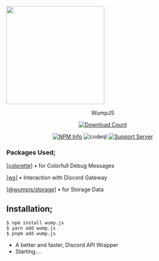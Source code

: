 <img align="center" width="256" src="https://avatars.githubusercontent.com/u/121692661?s=96&v=4"></img>
<center>
<p width="512" height="512" align="center">WumpJS</p>
</center>
<div align="center">
<a href="https://www.npmjs.com/package/wump.js"><img src="https://img.shields.io/npm/dt/wump.js.svg?maxAge=3600" alt="Download Count" /></a>

<a href="https://www.npmjs.com/package/wump.js"><img src="https://img.shields.io/npm/v/wump.js.svg?maxAge=3600" alt="NPM Info" /></a>
<img src="https://github.com/wumpjs/wump.js/actions/workflows/codeql.yml/badge.svg" alt="codeql"></img>
<a href="https://discord.gg/FVc4Ha4G7P"><img src="https://img.shields.io/discord/1058766653741084773?color=3437eb&logo=discord&logoColor=blie" alt="Support Server" /></a>
</div>

### Packages Used;
[[colorette]](https://npmjs.com/colorette) • for Colorfull Debug Messages

[[ws]](https://npmjs.com/ws) • Interaction with Discord Gateway

[[@wumpjs/storage]](https://npmjs.com/@wumpjs/storage) • for Storage Data

## Installation;
```sh-session
$ npm install wump.js
$ yarn add wump.js
$ pnpm add wump.js
```

- A better and faster, Discord API Wrapper
- Starting....
